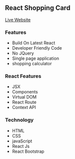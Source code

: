 
## React Shopping Card

[Live Website](https://amazing-hamilton-6a89e0.netlify.app/)

### Features
* Build On Latest React
* Developer Friendly Code
* No JQuery
* Single page application
* shopping calculator

### React Features
* JSX
* Components
* Virtual DOM
* React Route
* Context API

### Technology
* HTML
* CSS
* javaScript
* React Js
* React Bootstrap
